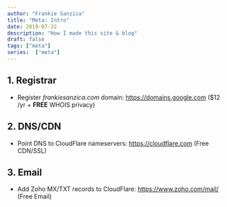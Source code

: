 ```yaml
---
author: "Frankie Sanzica"
title: "Meta: Intro"
date: 2019-07-22
description: "How I made this site & blog"
draft: false
tags: ["meta"]
series:  ["meta"]
---
```


## 1. Registrar

*  Register *frankiesanzica.com* domain: https://domains.google.com ($12 /yr + **FREE** WHOIS privacy)

## 2. DNS/CDN

* Point DNS to CloudFlare nameservers: https://cloudflare.com (Free CDN/SSL)

## 3. Email

* Add Zoho MX/TXT records to CloudFlare: https://www.zoho.com/mail/ (Free Email)